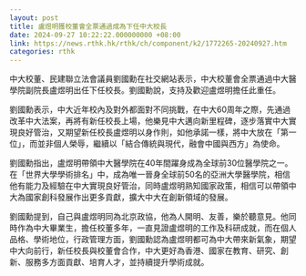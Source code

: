 ```yaml
---
layout: post
title: 盧煜明獲校董會全票通過成為下任中大校長
date: 2024-09-27 10:22:22.000000000 +08:00
link: https://news.rthk.hk/rthk/ch/component/k2/1772265-20240927.htm
categories: rthk
---
```


中大校董、民建聯立法會議員劉國勳在社交網站表示，中大校董會全票通過中大醫學院副院長盧煜明出任下任校長。劉國勳說，支持及歡迎盧煜明擔任此重任。

劉國勳表示，中大近年校內及對外都面對不同挑戰，在中大60周年之際，先通過改革中大法案，再將有新任校長上場，他樂見中大邁向新里程碑，逐步落實中大實現良好管治，又期望新任校長盧煜明以身作則，如他承諾一樣，將中大放在「第一位」，而並非個人榮辱，繼續以「結合傳統與現代，融會中國與西方」為使命。

劉國勳指出，盧煜明帶領中大醫學院在40年間躍身成為全球前30位醫學院之一。在「世界大學學術排名」中，成為唯一晉身全球前50名的亞洲大學醫學院，相信他有能力及經驗在中大實現良好管治，同時盧煜明熟知國家政策，相信可以帶領中大為國家創科發展作出更多貢獻，擴大中大在創新領域的發展。

劉國勳提到，自己與盧煜明同為北京政協，他為人開明、友善，樂於聽意見。他同時作為中大畢業生，擔任校董多年，一直見證盧煜明的工作及科研成就，而在個人品格、學術地位，行政管理方面，劉國勳認為盧煜明都可為中大帶來新氣象，期望中大向前行，新任校長與校董會合作，中大更好為香港、國家在教育、研究、創新、服務多方面貢獻、培育人才，並持續提升學術成就。
